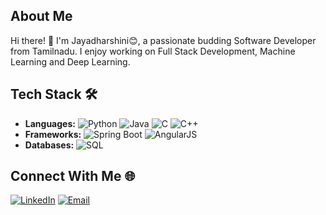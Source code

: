 ## About Me
Hi there! 👋
I'm Jayadharshini😊, a passionate budding Software Developer from Tamilnadu. I enjoy working on Full Stack Development, Machine Learning and Deep Learning.

## Tech Stack 🛠️

- **Languages:** ![Python](https://img.shields.io/badge/Python-3670A0?style=flat&logo=python&logoColor=white) ![Java](https://img.shields.io/badge/Java-ED8B00?style=flat&logo=java&logoColor=white) ![C](https://img.shields.io/badge/C-00599C?style=flat&logo=c&logoColor=white)
  ![C++](https://img.shields.io/badge/C%2B%2B-00599C?style=flat&logo=c%2B%2B&logoColor=white) 
- **Frameworks:** ![Spring Boot](https://img.shields.io/badge/Spring%20Boot-6DB33F?style=flat&logo=spring-boot&logoColor=white) ![AngularJS](https://img.shields.io/badge/AngularJS-DD0031?style=flat&logo=angularjs&logoColor=white)  
- **Databases:** ![SQL](https://img.shields.io/badge/SQL-316192?style=flat&logo=microsoft-sql-server&logoColor=white)

## Connect With Me 🌐

[![LinkedIn](https://img.shields.io/badge/LinkedIn-blue?style=flat&logo=linkedin)](https://linkedin.com/in/jayadharshini-iyyappan-mithra-4a4284243)
[![Email](https://img.shields.io/badge/Email-D14836?style=flat&logo=gmail&logoColor=white)](mailto:jayadharshiniim@gmail.com)
<!---
Jaya30102003/Jaya30102003 is a ✨ special ✨ repository because its `README.md` (this file) appears on your GitHub profile.
You can click the Preview link to take a look at your changes.
--->
